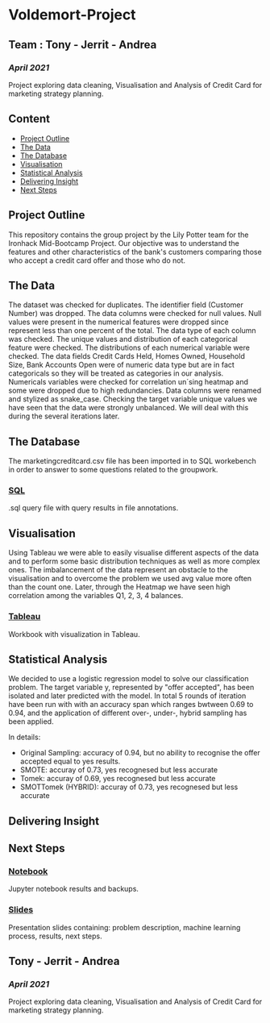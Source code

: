 # Voldemort-Project
## Team : Tony - Jerrit - Andrea
### *April 2021*

Project exploring data cleaning, Visualisation and Analysis of Credit Card for marketing strategy planning.

## Content

- [Project Outline](#project-outline)
- [The Data](#the-data)
- [The Database](#the-database)
- [Visualisation](#visualisation)
- [Statistical Analysis](#statistical-analysis)
- [Delivering Insight](#delivering-insight)
- [Next Steps](#next-steps)

## Project Outline

This repository contains the group project by the Lily Potter team for the Ironhack Mid-Bootcamp Project. Our objective was to understand the features and other characteristics of the bank's customers comparing those who accept a credit card offer and those who do not.

## The Data 

The dataset was checked for duplicates.
The identifier field (Customer Number) was dropped.
The data columns were checked for null values. Null values were present in the numerical features were dropped since represent less than one percent of the total.
The data type of each column was checked. 
The unique values and distribution of each categorical feature were checked.
The distributions of each numerical variable were checked. The data fields Credit Cards Held, Homes Owned, Household Size, Bank Accounts Open were of numeric data type but are in fact categoricals so they will be treated as categories in our analysis.
Numericals variables were checked for correlation un´sing heatmap and some were dropped due to high redundancies.
Data columns were renamed and stylized as snake_case.
Checking the target variable unique values we have seen that the data were strongly unbalanced. We will deal with this during the several iterations later.



## The Database

The marketingcreditcard.csv file has been imported in to SQL workebench in order to answer to some questions related to the groupwork.

### [SQL](https://github.com/Tognolia/Voldemort-Project/tree/main/sql)
.sql query file with query results in file annotations. 

## Visualisation

Using Tableau we were able to easily visualise different aspects of the data and to perform some basic distribution techniques as well as more complex ones. The imbalancement of the data represent an obstacle to the visualisation and to overcome the problem we used avg value more often than the count one. Later, through the Heatmap we have seen high correlation among the variables Q1, 2, 3, 4 balances.

### [Tableau](https://github.com/Tognolia/Voldemort-Project/tree/main/Tableau)
Workbook with visualization in Tableau.


## Statistical Analysis

We decided to use a logistic regression model to solve our classification problem. The target variable y, represented by "offer accepted", has been isolated and later predicted with the model. In total 5 rounds of iteration have been run with with an accuracy span which ranges bwtween 0.69 to 0.94, and the application of different over-, under-, hybrid sampling has been applied.

In details:

- Original Sampling: accuracy of 0.94, but no ability to recognise the offer accepted equal to yes results.
- SMOTE: accuray of 0.73, yes recognesed but less accurate
- Tomek: accuray of 0.69, yes recognesed but less accurate
- SMOTTomek (HYBRID): accuray of 0.73, yes recognesed but less accurate


## Delivering Insight

## Next Steps

### [Notebook](https://github.com/Tognolia/Voldemort-Project/tree/main/Notebook)
Jupyter notebook results and backups.

### [Slides](https://github.com/Tognolia/Voldemort-Project/tree/main/Slides)
Presentation slides containing: problem description, machine learning process, results, next steps. 

## Tony - Jerrit - Andrea
### *April 2021*

Project exploring data cleaning, Visualisation and Analysis of Credit Card for marketing strategy planning.



